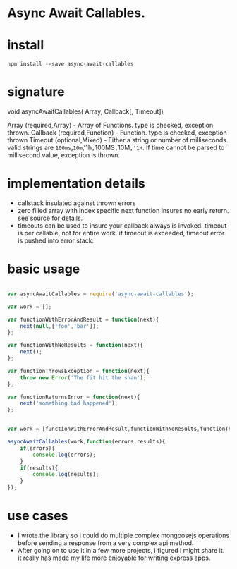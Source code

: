 # Async Await Callables.

# install

```
npm install --save async-await-callables
```

# signature

void asyncAwaitCallables( Array, Callback[, Timeout])

Array (required,Array) - Array of Functions. type is checked, exception thrown.
Callback (required,Function) - Function. type is checked, exception thrown
Timeout  (optional,Mixed) - Either a string or number of milliseconds. valid strings are `100ms`,`10m`,'1h`,`100MS`,`10M`,'1H`. If time cannot be parsed to millisecond value, exception is thrown.


# implementation details

- callstack insulated against thrown errors
- zero filled array with index specific next function insures no early return. see source for details.
- timeouts can be used to insure your callback always is invoked. timeout is per callable, not for entire work. if timeout is exceeded, timeout error is pushed into error stack.


# basic usage

```js

var asyncAwaitCallables = require('async-await-callables');

var work = [];

var functionWithErrorAndResult = function(next){
	next(null,['foo','bar']);
};

var functionWithNoResults = function(next){
	next();
};

var functionThrowsException = function(next){
	throw new Error('The fit hit the shan');
};

var functionReturnsError = function(next){
	next('something bad happened');
};


var work = [functionWithErrorAndResult,functionWithNoResults,functionThrowsException,functionRetursError];

asyncAwaitCallables(work,function(errors,results){
	if(errors){
		console.log(errors);
	}
	if(results){
		console.log(results);
	}
});


```

# use cases

 - I wrote the library so i could do multiple complex mongoosejs operations before sending a response from a very complex api method.
 - After going on to use it in a few more projects, i figured i might share it. it really has made my life more enjoyable for writing express apps.
 